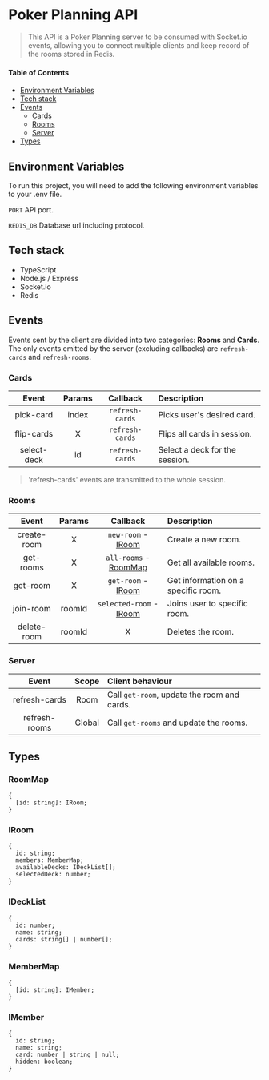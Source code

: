 # Poker Planning API

> This API is a Poker Planning server to be consumed with Socket.io events, allowing you to connect multiple clients and keep record of the rooms stored in Redis.

#### Table of Contents  
- [Environment Variables](#environment-variables)  
- [Tech stack](#tech-stack)  
- [Events](#events) 
    - [Cards](#cards)
    - [Rooms](#rooms)
    - [Server](#server)
- [Types](#types)  

## Environment Variables

 To run this project, you will need to add the following environment variables to your .env file.

`PORT` API port.

`REDIS_DB` Database url including protocol.

## Tech stack

- TypeScript
- Node.js / Express
- Socket.io
- Redis


## Events

Events sent by the client are divided into two categories: **Rooms** and **Cards**.
The only events emitted by the server (excluding callbacks) are `refresh-cards` and `refresh-rooms`.

### Cards

|    Event    | Params |    Callback     | Description                    |
| :---------: | :----: | :-------------: | :----------------------------- |
|  pick-card  | index  | `refresh-cards` | Picks user's desired card.     |
| flip-cards  |   X    | `refresh-cards` | Flips all cards in session.    |
| select-deck |   id   | `refresh-cards` | Select a deck for the session. |

> 'refresh-cards' events are transmitted to the whole session.

### Rooms

|    Event    | Params |       Callback        | Description                         |
| :---------: | :----: | :-------------------: | :---------------------------------- |
| create-room |   X    |   `new-room` - [IRoom](#iroom)   | Create a new room.                  |
|  get-rooms  |   X    | `all-rooms` - [RoomMap](#roommap)  | Get all available rooms.            |
|  get-room   |   X    |   `get-room` - [IRoom](#iroom)    | Get information on a specific room. |
|  join-room  | roomId | `selected-room` - [IRoom](#iroom)  | Joins user to specific room.        |
| delete-room | roomId |           X           | Deletes the room.                   |

### Server

|     Event     | Scope  | Client behaviour                            |
| :-----------: | :----: | :------------------------------------------ |
| refresh-cards |  Room  | Call `get-room`, update the room and cards. |
| refresh-rooms | Global | Call `get-rooms` and update the rooms.      |

## Types

### RoomMap
```
{
  [id: string]: IRoom;
}
```

### IRoom
```
{
  id: string;
  members: MemberMap;
  availableDecks: IDeckList[];
  selectedDeck: number;
}
```

### IDeckList
```
{
  id: number;
  name: string;
  cards: string[] | number[];
}
```

### MemberMap
```
{
  [id: string]: IMember;
}
```

### IMember
```
{
  id: string;
  name: string;
  card: number | string | null;
  hidden: boolean;
}
```
